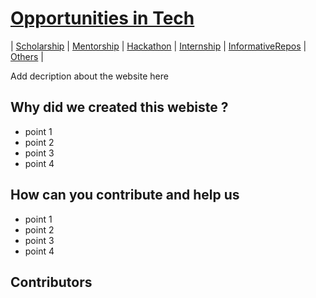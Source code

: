 # [Opportunities in Tech]( https://komal-99.github.io/Opportunity-in-tech/)

|    [Scholarship](Scholarship/scholarship.html)    |    [Mentorship](Mentorship/mentorship.html)    |    [Hackathon](Hackathon/hackathon.html)    |    [Internship](Internship/internship.html)    |    [InformativeRepos](InformativeRepos/repos.html)    |    [Others](Other/other.html)    |




Add decription about the website here

## Why did we created this webiste ?

* point 1 
* point 2 
* point 3 
* point 4 

## How can you contribute and help us

* point 1 
* point 2 
* point 3 
* point 4 
 
## Contributors



